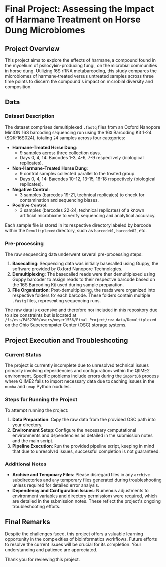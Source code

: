 # Final Project: Assessing the Impact of Harmane Treatment on Horse Dung Microbiomes

## Project Overview

This project aims to explore the effects of harmane, a compound found in the mycelium of psilocybin-producing fungi, on the microbial communities in horse dung. Utilizing 16S rRNA metabarcoding, this study compares the microbiomes of harmane-treated versus untreated samples across three time points to discern the compound's impact on microbial diversity and composition.

## Data

### Dataset Description

The dataset comprises demultiplexed `.fastq` files from an Oxford Nanopore MinION 16S barcoding sequencing run using the 16S Barcoding Kit 1-24 (SQK-16S024), totaling 24 samples across four categories:

- **Harmane-Treated Horse Dung**:
  - 9 samples across three collection days.
  - Days 0, 4, 14: Barcodes 1-3, 4-6, 7-9 respectively (biological replicates).
- **Non-Harmane-Treated Horse Dung**:
  - 9 control samples collected parallel to the treated group.
  - Days 0, 4, 14: Barcodes 10-12, 13-15, 16-18 respectively (biological replicates).
- **Negative Control**:
  - 3 samples (barcodes 19-21, technical replicates) to check for contamination and sequencing biases.
- **Positive Control**:
  - 3 samples (barcodes 22-24, technical replicates) of a known artificial microbiome to verify sequencing and analytical accuracy.

Each sample file is stored in its respective directory labeled by barcode within the `Demultiplexed` directory, such as `barcode01`, `barcode02`, etc.

### Pre-processing

The raw sequencing data underwent several pre-processing steps:

1. **Basecalling**: Sequencing data was initially basecalled using Guppy, the software provided by Oxford Nanopore Technologies.
2. **Demultiplexing**: The basecalled reads were then demultiplexed using Guppy barcoder to assign reads to their respective barcode based on the 16S Barcoding Kit used during sample preparation.
3. **File Organization**: Post-demultiplexing, the reads were organized into respective folders for each barcode. These folders contain multiple `.fastq` files, representing sequencing runs.

The raw data is extensive and therefore not included in this repository due to size constraints but is located at `/fs/ess/PAS2700/users/meyer1556/Final_Project/raw_data/Demultiplexed` on the Ohio Supercomputer Center (OSC) storage systems.

## Project Execution and Troubleshooting

### Current Status

The project is currently incomplete due to unresolved technical issues primarily involving dependencies and configurations within the QIIME2 environment. Specific problems include errors during the `importDb` process where QIIME2 fails to import necessary data due to caching issues in the `numba` and `umap` Python modules.

### Steps for Running the Project

To attempt running the project:

1. **Data Preparation**: Copy the raw data from the provided OSC path into your directory.
2. **Environment Setup**: Configure the necessary computational environments and dependencies as detailed in the submission notes and the main script.
3. **Pipeline Execution**: Run the provided pipeline script, keeping in mind that due to unresolved issues, successful completion is not guaranteed.

### Additional Notes

- **Archive and Temporary Files**: Please disregard files in any `archive` subdirectories and any temporary files generated during troubleshooting unless required for detailed error analysis.
- **Dependency and Configuration Issues**: Numerous adjustments to environment variables and directory permissions were required, which are detailed in the submission notes. These reflect the project's ongoing troubleshooting efforts.

## Final Remarks

Despite the challenges faced, this project offers a valuable learning opportunity in the complexities of bioinformatics workflows. Future efforts to resolve the current issues will be crucial for its completion. Your understanding and patience are appreciated.

Thank you for reviewing this project.
